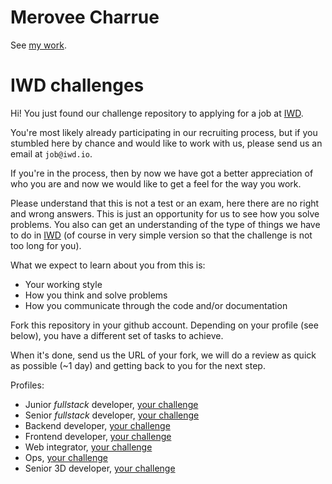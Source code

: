 # Merovee Charrue

See [my work](backend/doc/README.md).

# IWD challenges

Hi! You just found our challenge repository to applying for a job at [IWD](https://iwd.io/).

You're most likely already participating in our recruiting process, but if you stumbled here by chance and would like to work with us, please send us an email at `job@iwd.io`.

If you're in the process, then by now we have got a better appreciation of who you are and now we would like to get a feel for the way you work.

Please understand that this is not a test or an exam, here there are no right and wrong answers. This is just an opportunity for us to see how you solve problems. You also can get an understanding of the type of things we have to do in [IWD](https://iwd.io/) (of course in very simple version so that the challenge is not too long for you).

What we expect to learn about you from this is:

* Your working style
* How you think and solve problems
* How you communicate through the code and/or documentation

Fork this repository in your github account. Depending on your profile (see
below), you have a different set of tasks to achieve.

When it's done, send us the URL of your fork, we will do a review as quick as
possible (~1 day) and getting back to you for the next step.

Profiles:

* Junior *fullstack* developer, [your challenge](fullstack/junior)
* Senior *fullstack* developer, [your challenge](fullstack/senior)
* Backend developer, [your challenge](backend)
* Frontend developer, [your challenge](frontend)
* Web integrator, [your challenge](integrator)
* Ops, [your challenge](ops)
* Senior 3D developer, [your challenge](3D/senior)

